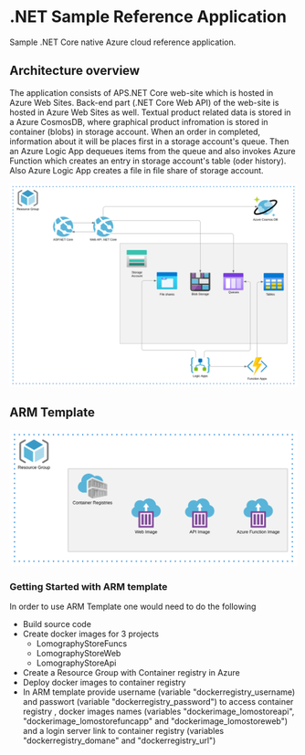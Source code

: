# .NET Sample Reference Application

Sample .NET Core native Azure cloud reference application.

## Architecture overview

The application consists of APS.NET Core web-site which is hosted in Azure Web Sites. Back-end part (.NET Core Web API) of the web-site is hosted in Azure Web Sites as well. Textual product related data is stored in a Azure CosmosDB, where graphical product infromation is stored in container (blobs) in storage account. When an order in completed, information about it will be places first in a storage account's queue. Then an Azure Logic App dequeues items from the queue and also invokes Azure Function which creates an entry in storage account's table (oder history). Also Azure Logic App creates a file in file share of storage account.

![](Images/Architecture_overview.svg)

## ARM Template

![](Images/Container_Registry.svg)

### Getting Started with ARM template

In order to use ARM Template one would need to do the following

- Build source code
- Create docker images for 3 projects
  * LomographyStoreFuncs
  * LomographyStoreWeb
  * LomographyStoreApi
- Create a Resource Group with Container registry in Azure
- Deploy docker images to container registry 
- In ARM template provide username (variable "dockerregistry_username) and passwort (variable "dockerregistry_password") to access container registry , docker images names (variables "dockerimage_lomostoreapi", "dockerimage_lomostorefuncapp" and "dockerimage_lomostoreweb") and a login server link to container registry (variables "dockerregistry_domane" and "dockerregistry_url")
